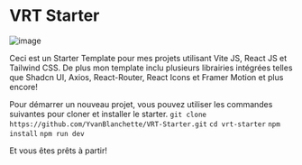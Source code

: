 # VRT Starter

![image](https://github.com/YvanBlanchette/VRT-Starter/assets/133231100/0ef3e3a3-f9b9-4c8f-b808-d1305bc8950d)

Ceci est un Starter Template pour mes projets utilisant Vite JS, React JS et Tailwind CSS. De plus mon template inclu plusieurs librairies intégrées telles que Shadcn UI, Axios, React-Router, React Icons et Framer Motion et plus encore!

Pour démarrer un nouveau projet, vous pouvez utiliser les commandes suivantes pour cloner et installer le starter.
``` git clone https://github.com/YvanBlanchette/VRT-Starter.git ```
``` cd vrt-starter ```
``` npm install ```
``` npm run dev ```

Et vous êtes prêts à partir!

